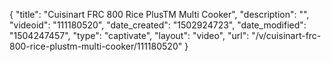 {
    "title": "Cuisinart FRC 800 Rice PlusTM Multi Cooker",
    "description": "",
    "videoid": "111180520",
    "date_created": "1502924723",
    "date_modified": "1504247457",
    "type": "captivate",
    "layout": "video",
    "url": "\/v\/cuisinart-frc-800-rice-plustm-multi-cooker\/111180520"
}